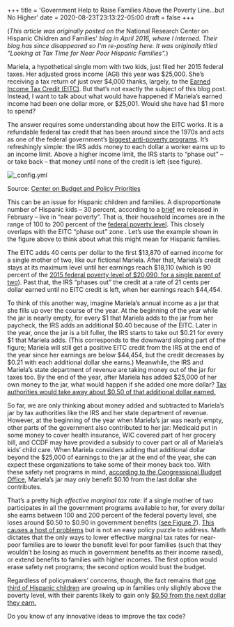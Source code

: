 +++
title = 'Government Help to Raise Families Above the Poverty Line...but No Higher'
date = 2020-08-23T23:13:22-05:00
draft = false
+++

(_This article was originally posted on the_ National Research Center on Hispanic Children and Families' _blog in April 2016, where I interned. Their blog has since disappeared so I'm re-posting here. It was originally titled "Looking at Tax Time for Near Poor Hispanic Families"._)

Mariela, a hypothetical single mom with two kids, just filed her 2015 federal taxes. Her adjusted gross income (AGI) this year was $25,000. She’s receiving a tax return of just over $4,000 thanks, largely, to the [Earned Income Tax Credit (EITC)](https://www.irs.gov/Credits-&-Deductions/Individuals/Earned-Income-Tax-Credit). But that’s not exactly the subject of this blog post. Instead, I want to talk about what would have happened if Mariela’s earned income had been one dollar more, or $25,001.  Would she have had $1 more to spend?

The answer requires some understanding about how the EITC works. It is a refundable federal tax credit that has been around since the 1970s and acts as one of the federal government’s [biggest anti-poverty programs](http://crfb.org/blogs/eitc-attracts-bipartisan-praise-and-proposals). It’s refreshingly simple: the IRS adds money to each dollar a worker earns up to an income limit. Above a higher income limit, the IRS starts to “phase out” – or take back – that money until none of the credit is left (see figure). 

![_config.yml](/images/Picture1.png)

Source: [Center on Budget and Policy Priorities](http://www.cbpp.org/research/federal-tax/policy-basics-the-earned-income-tax-credit)
 
This can be an issue for Hispanic children and families. A disproportionate number of Hispanic kids – 30 percent, according to a [brief](http://www.childtrends.org/wp-content/uploads/2016/02/2016-15HispChildrenInNeed.pdf) we released in February – live in “near poverty”.  That is, their household incomes are in the range of 100 to 200 percent of the [federal poverty level](https://aspe.hhs.gov/poverty-guidelines). This closely overlaps with the EITC “phase out” zone . Let’s use the example shown in the figure above to think about what this might mean for Hispanic families.

The EITC adds 40 cents per dollar to the first $13,870 of earned income for a single mother of two, like our fictional Mariela. After that, Mariela’s credit stays at its maximum level until her earnings reach $18,110 (which is 90 percent of the [2015 federal poverty level of $20,090, for a single parent of two](https://aspe.hhs.gov/2015-poverty-guidelines)). Past that, the IRS “phases out” the credit at a rate of 21 cents per dollar earned until no EITC credit is left, when her earnings reach $44,454. 
 
To think of this another way, imagine Mariela’s annual income as a jar that she fills up over the course of the year. At the beginning of the year while the jar is nearly empty, for every $1 that Mariela adds to the jar from her paycheck, the IRS adds an additional $0.40 because of the EITC. Later in the year, once the jar is a bit fuller, the IRS starts to take out $0.21 for every $1 that Mariela adds. (This corresponds to the downward sloping part of the figure; Mariela will still get a positive EITC credit from the IRS at the end of the year since her earnings are below $44,454, but the credit decreases by $0.21 with each additional dollar she earns.) Meanwhile, the IRS and Mariela’s state department of revenue are taking money out of the jar for taxes too. By the end of the year, after Mariela has added $25,000 of her own money to the jar, what would happen if she added one more dollar? [Tax authorities would take away about $0.50 of that additional dollar earned.](http://www.taxpolicycenter.org/publications/how-marginal-tax-rates-affect-families-various-levels-poverty/full)

So far, we are only thinking about money added and subtracted to Mariela’s jar by tax authorities like the IRS and her state department of revenue. However, at the beginning of the year when Mariela’s jar was nearly empty, other parts of the government also contributed to her jar: Medicaid put in some money to cover health insurance, WIC covered part of her grocery bill, and CCDF may have provided a subsidy to cover part or all of Mariela’s kids’ child care. When Mariela considers adding that additional dollar beyond the $25,000 of earnings to the jar at the end of the year, she can expect these organizations to take some of their money back too. With these safety net programs in mind, [according to the Congressional Budget Office](https://www.google.com/url?sa=t&rct=j&q=&esrc=s&source=web&cd=1&cad=rja&uact=8&ved=0ahUKEwjx6rrE0ozMAhVEKWMKHdbCClcQFggdMAA&url=https%3A%2F%2Fwww.cbo.gov%2Fpublication%2F43709&usg=AFQjCNEkUm3-q7Sgq-zpAuDccqkWKh20eA), Mariela’s jar may only benefit $0.10 from the last dollar she contributes.

That’s a pretty high _effective marginal tax rate_: if a single mother of two participates in all the government programs available to her, for every dollar she earns between 100 and 200 percent of the federal poverty level, she loses around $0.50 to $0.90 in government benefits ([see Figure 7](https://www.google.com/url?sa=t&rct=j&q=&esrc=s&source=web&cd=1&cad=rja&uact=8&ved=0ahUKEwjx6rrE0ozMAhVEKWMKHdbCClcQFggdMAA&url=https%3A%2F%2Fwww.cbo.gov%2Fpublication%2F43709&usg=AFQjCNEkUm3-q7Sgq-zpAuDccqkWKh20eA)). [This causes a host of problems](http://www.taxpolicycenter.org/publications/how-marginal-tax-rates-affect-families-various-levels-poverty/full) but is not an easy policy puzzle to address. Math dictates that the only ways to lower effective marginal tax rates for near-poor families are to lower the benefit level for poor families (such that they wouldn’t be losing as much in government benefits as their income raised), or extend benefits to families with higher incomes. The first option would erase safety net programs; the second option would bust the budget. 

Regardless of policymakers’ concerns, though, the fact remains that [one third of Hispanic children](http://www.childtrends.org/?publications=a-national-portrait-of-hispanic-children-in-need) are growing up in families only slightly above the poverty level, with their parents likely to gain only [$0.50 from the next dollar they earn.](http://www.taxpolicycenter.org/publications/how-marginal-tax-rates-affect-families-various-levels-poverty/full)  

Do you know of any innovative ideas to improve the tax code?
